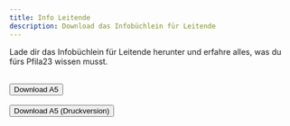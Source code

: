 ```yaml
---
title: Info Leitende
description: Download das Infobüchlein für Leitende
---
```


Lade dir das Infobüchlein für Leitende herunter und erfahre alles, was du fürs Pfila23 wissen musst.

<br />
<a href="https://pfila23.blob.core.windows.net/downloads/Pfila_Infobuechli_A5_WEB.pdf" target="_blank"><button class="btn btn-primary">Download A5</button></a>
<br />
<br />
<a href="https://pfila23.blob.core.windows.net/downloads/Pfila_Infobuechli_A5_Druck.pdf" target="_blank"><button class="btn btn-primary">Download A5 (Druckversion)</button></a>
